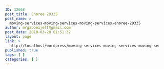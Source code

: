 ```yaml
---
ID: 12668
post_title: Enoree 29335
post_name: >
  moving-services-moving-services-moving-services-enoree-29335
author: mrgabonijeff@gmail.com
post_date: 2018-03-28 01:51:32
layout: page
link: >
  http://localhost/wordpress/moving-services-moving-services-moving-services-enoree-29335/
published: true
tags: [ ]
categories: [ ]
---
```

